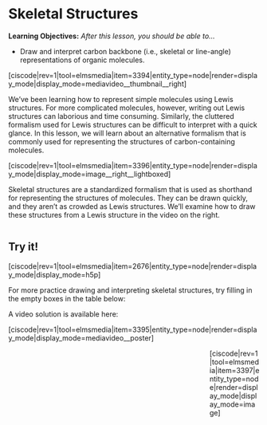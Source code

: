 # Skeletal Structures

**Learning Objectives:** _After this lesson, you should be able to…_
* Draw and interpret carbon backbone (i.e., skeletal or line-angle) representations of organic molecules. 

<media-video>[ciscode|rev=1|tool=elmsmedia|item=3394|entity_type=node|render=display_mode|display_mode=mediavideo__thumbnail__right]</media-video>

We’ve been learning how to represent simple molecules using Lewis structures. For more complicated molecules, however, writing out Lewis structures can laborious and time consuming. Similarly, the cluttered formalism used for Lewis structures can be difficult to interpret with a quick glance. In this lesson, we will learn about an alternative formalism that is commonly used for representing the structures of carbon-containing molecules.

[ciscode|rev=1|tool=elmsmedia|item=3396|entity_type=node|render=display_mode|display_mode=image__right__lightboxed]

Skeletal structures are a standardized formalism that is used as shorthand for representing the structures of molecules. They can be drawn quickly, and they aren’t as crowded as Lewis structures. We’ll examine how to draw these structures from a Lewis structure in the video on the right.

<div class="spacer" style="display:block;overflow:hidden;width:100%;"></div>



## Try it!

[ciscode|rev=1|tool=elmsmedia|item=2676|entity_type=node|render=display_mode|display_mode=h5p]

For more practice drawing and interpreting skeletal structures, try filling in the empty boxes in the table below:



A video solution is available here:  

<media-video>[ciscode|rev=1|tool=elmsmedia|item=3395|entity_type=node|render=display_mode|display_mode=mediavideo__poster]</media-video>

<div style="float:right;max-width:100px;margin:auto">
[ciscode|rev=1|tool=elmsmedia|item=3397|entity_type=node|render=display_mode|display_mode=image]</div>

